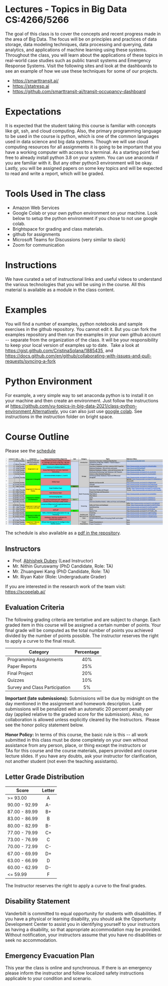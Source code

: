 # Lectures - Topics in Big Data CS:4266/5266

The goal of this class is to cover the concepts and recent progress made in the area of Big Data. The focus will be on principles and practices of data storage, data modeling techniques, data processing and querying, data analytics, and applications of machine learning using these systems. Throughout the class, you will learn about the applications of these topics in real-world case studies such as public transit systems and Emergency Response Systems. Visit the following sites and look at the dashboards to see an example of how we use these techniques for some of our projects.

 * https://smarttransit.ai/
 * https://statresp.ai
 * https://github.com/smarttransit-ai/transit-occupancy-dashboard 

 # Expectations

It is expected that the student taking this course is familiar with concepts like git, ssh, and cloud computing. Also, the primary programming language to be used in the course is python, which is one of the common languages used in data science and big data systems. Though we will use cloud computing resources for all assignments it is going to be important that you have a working computer with access to a terminal. As a starting point feel free to already install python 3.8 on your system. You can use anaconda if you are familiar with it. But any other python3 environment will be okay. Lastly, you will be assigned papers on some key topics and will be expected to read and write a report, which will be graded.
 
# Tools Used in The class

* Amazon Web Services
* Google Colab or your own python environment on your machine. Look below to setup the python environment if you chose to not use google colab.
* Brightspace for grading and class materials.
* github for assignments
* Microsoft Teams for Discussions (very similar to slack)
* Zoom for communication

# Instructions
 
We have curated a set of instructional links and useful videos to understand the various technologies that you will be using in the course. All this material is available as a module in the class content.  

# Examples

You will find a number of examples, python notebooks and sample exercises in the github repository. You cannot edit it. But you can fork the examples repository and then run the examples in your own github account -- separate from the organization of the class. It will be your responsibility to keep your local version of examples up to date.  Take a look at https://gist.github.com/CristinaSolana/1885435  and https://docs.github.com/en/github/collaborating-with-issues-and-pull-requests/syncing-a-fork

# Python Environment
For example, a very simple way to set anaconda python is to install it on your machine and then create an environment. Just follow the instructions at https://github.com/vu-topics-in-big-data-2021/class-python-environment Alternatively, you can also just use [google colab](https://towardsdatascience.com/getting-started-with-google-colab-f2fff97f594c). See instructions in the instruction folder on bright space.

# Course Outline 

Please see the [schedule](https://docs.google.com/spreadsheets/d/1S6dYhV9UzUiSuenGvq8ULp_EZlxMD_NGOgtBXjxoBUI/edit?usp=sharing)

![course schedule](schedule.png)

The schedule is also available as a [pdf in the repository](schedule-of-the-class.pdf).

## Instructors

- Prof. [Abhishek Dubey](https://engineering.vanderbilt.edu/bio/abhishek-dubey) (Lead Instructor)
- Mr. Nithin Guruswamy (PhD Candidate, Role: TA) 
- Mr. Zhuangwei Kang (PhD Candidate, Role: TA) 
- Mr. Riyan Kabir (Role: Undergraduate Grader)

If you are interested in the research work of the team visit: https://scopelab.ai/

## Evaluation  Criteria

The following grading criteria are tentative and are
subject to change. Each graded item in this course will be assigned a
certain number of points. Your final grade will be computed as the total
number of points you achieved divided by the number of points possible.
The instructor reserves the right to apply a curve to the final result.


| Category        | Percentage  |
| ------------- |:-------------:| 
| Programming Assignments    | 40% | 
| Paper Reports | 25%|
| Final Project       | 20% |
| Quizzes          | 10% |
| Survey and Class Participation| 5%|

**Important (late submissions):** Submissions will be due by midnight on the day mentioned in the assignment and homework description. Late submissions will be penalized with an automatic 20 percent penalty per day (applied relative to the graded score for the submission). Also, no collaboration is allowed unless explicitly cleared by the Instructors.  Please see the honor policy statement below.

**Honor Policy:** In terms of this course, the basic rule is this -- all work submitted in this class must be done completely on your own without assistance from any person, place, or thing except the instructors or TAs for this course and the course materials, papers provided and course lecture slides. If you have any doubts, ask your instructor for clarification, not another student (not even the teaching assistants).

## Letter Grade Distribution

| Score        | Letter  |
| ------------- |:-------------:| 
| >= 93.00    |   A      |
| 90.00 - 92.99  |  A-   |
| 87.00 - 89.99 | B+     |
| 83.00 - 86.99  | B     |
| 80.00 - 82.99  | B-     |
| 77.00 - 79.99  | C+  |
| 73.00 - 76.99  | C  |
| 70.00 - 72.99  | C-  |
| 67.00 - 69.99  | D+  |
| 63.00 - 66.99  | D  |
| 60.00 - 62.99  | D-  |
| <= 59.99   |  F  |

The Instructor reserves the right to apply a curve to the final grades.

## Disability Statement

Vanderbilt is committed to equal opportunity
for students with disabilities. If you have a physical or learning
disability, you should ask the Opportunity Development Center to assist
you in identifying yourself to your instructors as having a disability,
so that appropriate accommodation may be provided. Without notification,
your instructors assume that you have no disabilities or seek no
accommodation.

## Emergency Evacuation Plan

 This year the class is online and synchronous. If there is an emergency please inform the instructor and follow localized safety instructions applicable to your condition and scenario.


